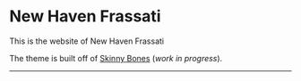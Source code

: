 # New Haven Frassati

This is the website of New Haven Frassati

The theme is built off of [Skinny Bones](http://mmistakes.github.io/skinny-bones-jekyll/) (*work in progress*).

---

